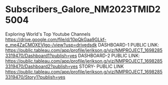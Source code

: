  # Subscribers_Galore_NM2023TMID25004
Exploring World's Top Youtube Channels
https://drive.google.com/file/d/10pQkGaa9GLkf-e_me4ZaCMOXEVlgo-/view?usp=drivedsdk
DASHBOARD-1 PUBLIC LINK:
https://public.tableau.com/app/profile/jerikson.g/viz/NMPROJECT_16982853319470/Dashboard1?publish=yes
DASHBOARD-2 PUBLIC LINK:
https://public.tableau.com/app/profile/jerikson.g/viz/NMPROJECT_16982853319470/Dashboard2?publish=yes
STORY- PUBLIC LINK
https://public.tableau.com/app/profile/jerikson.g/viz/NMPROJECT_16982853319470/Story1?publish=yes
